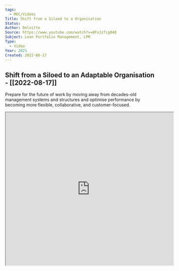 ```yaml
---
tags:
  - MOC/Videos
Title: Shift from a Siloed to a Organisation
Status: 
Author: Deloitte
Source: https://www.youtube.com/watch?v=8FsJzfig04Q
Subject: Lean Portfolio Management, LPM
Type:
  - Video
Year: 2021
Created: 2022-08-17
---
```

## Shift from a Siloed to an Adaptable Organisation - [[2022-08-17]]
Prepare for the future of work by moving away from decades-old management systems and structures and optimise performance by becoming more flexible, collaborative, and customer-focused. 

<iframe src="https://www.youtube.com/watch?v=8FsJzfig04Q" height=500 width=550></iframe>
